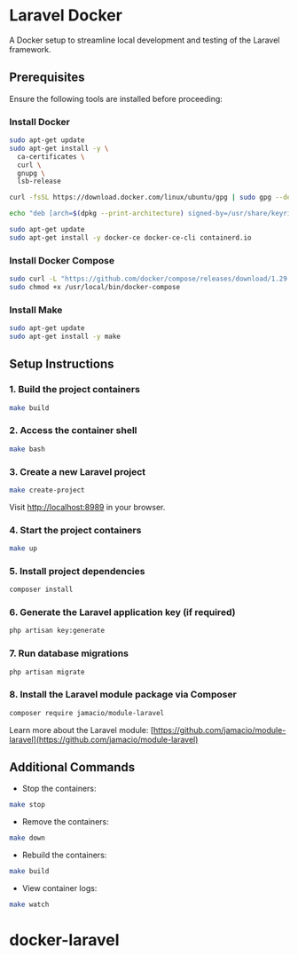 # Laravel Docker

A Docker setup to streamline local development and testing of the Laravel framework.

## Prerequisites

Ensure the following tools are installed before proceeding:

### Install Docker

```sh
sudo apt-get update
sudo apt-get install -y \
  ca-certificates \
  curl \
  gnupg \
  lsb-release

curl -fsSL https://download.docker.com/linux/ubuntu/gpg | sudo gpg --dearmor -o /usr/share/keyrings/docker-archive-keyring.gpg

echo "deb [arch=$(dpkg --print-architecture) signed-by=/usr/share/keyrings/docker-archive-keyring.gpg] https://download.docker.com/linux/ubuntu $(lsb_release -cs) stable" | sudo tee /etc/apt/sources.list.d/docker.list > /dev/null

sudo apt-get update
sudo apt-get install -y docker-ce docker-ce-cli containerd.io
```

### Install Docker Compose

```sh
sudo curl -L "https://github.com/docker/compose/releases/download/1.29.2/docker-compose-$(uname -s)-$(uname -m)" -o /usr/local/bin/docker-compose
sudo chmod +x /usr/local/bin/docker-compose
```

### Install Make

```sh
sudo apt-get update
sudo apt-get install -y make
```

## Setup Instructions

### 1. Build the project containers

```sh
make build
```

### 2. Access the container shell

```sh
make bash
```

### 3. Create a new Laravel project

```sh
make create-project
```

Visit [http://localhost:8989](http://localhost:8989) in your browser.

### 4. Start the project containers

```sh
make up
```

### 5. Install project dependencies

```sh
composer install
```

### 6. Generate the Laravel application key (if required)

```sh
php artisan key:generate
```

### 7. Run database migrations

```sh
php artisan migrate
```

### 8. Install the Laravel module package via Composer

```sh
composer require jamacio/module-laravel
```

Learn more about the Laravel module: [https://github.com/jamacio/module-laravel](https://github.com/jamacio/module-laravel)

## Additional Commands

- Stop the containers:

```sh
make stop
```

- Remove the containers:

```sh
make down
```

- Rebuild the containers:

```sh
make build
```

- View container logs:

```sh
make watch
```
# docker-laravel
